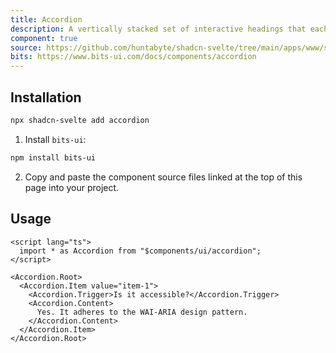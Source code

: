 ```yaml
---
title: Accordion
description: A vertically stacked set of interactive headings that each reveal a section of content.
component: true
source: https://github.com/huntabyte/shadcn-svelte/tree/main/apps/www/src/lib/registry/default/ui/accordion
bits: https://www.bits-ui.com/docs/components/accordion
---
```


<script>
    import { ComponentPreview, ManualInstall } from '$components/docs';
    import { AccordionDemo } from '@/registry/default/example'
</script>

<ComponentPreview name="accordion-demo" class="[&_[data-melt-accordion]]:sm:max-w-[70%]">

<div />

</ComponentPreview>

## Installation

```bash
npx shadcn-svelte add accordion
```

<ManualInstall>

1. Install `bits-ui`:

```bash
npm install bits-ui
```

2. Copy and paste the component source files linked at the top of this page into your project.

</ManualInstall>

## Usage

```svelte
<script lang="ts">
  import * as Accordion from "$components/ui/accordion";
</script>

<Accordion.Root>
  <Accordion.Item value="item-1">
    <Accordion.Trigger>Is it accessible?</Accordion.Trigger>
    <Accordion.Content>
      Yes. It adheres to the WAI-ARIA design pattern.
    </Accordion.Content>
  </Accordion.Item>
</Accordion.Root>
```
